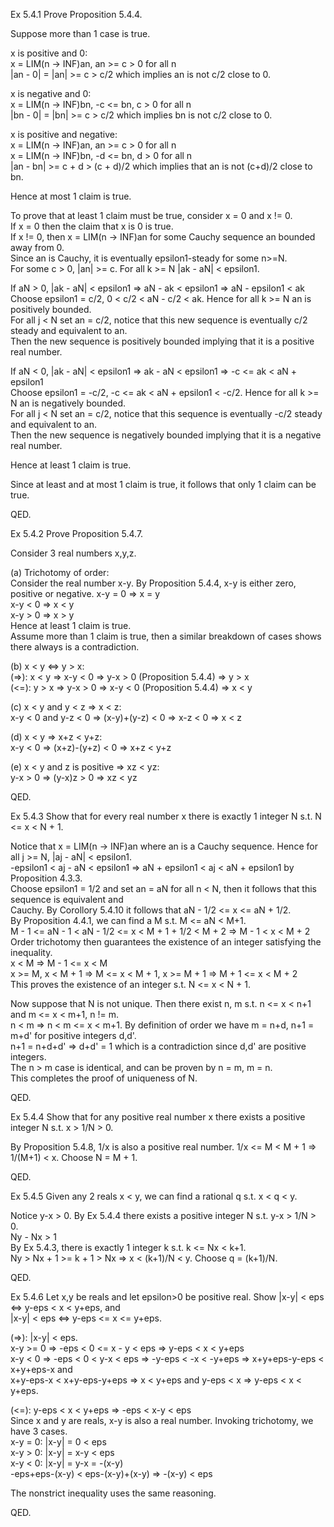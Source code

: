 Ex 5.4.1 Prove Proposition 5.4.4.            

Suppose more than 1 case is true.             
        
x is positive and 0:          
x = LIM(n -> INF)an, an >= c > 0 for all n         
|an - 0| = |an| >= c > c/2 which implies an is not c/2 close to 0.            

x is negative and 0:          
x = LIM(n -> INF)bn, -c <= bn, c > 0 for all n            
|bn - 0| = |bn| >= c > c/2 which implies bn is not c/2 close to 0.          

x is positive and negative:           
x = LIM(n -> INF)an, an >= c > 0 for all n         
x = LIM(n -> INF)bn, -d <= bn, d > 0 for all n            
|an - bn| >= c + d > (c + d)/2 which implies that an is not (c+d)/2 close to bn.             

Hence at most 1 claim is true.            

To prove that at least 1 claim must be true, consider x = 0 and x != 0.           
If x = 0 then the claim that x is 0 is true.          
If x != 0, then x = LIM(n -> INF)an for some Cauchy sequence an bounded away from 0.          
Since an is Cauchy, it is eventually epsilon1-steady for some n>=N.             
For some c > 0, |an| >= c. For all k >= N |ak - aN| < epsilon1.           

If aN > 0, |ak - aN| < epsilon1 => aN - ak < epsilon1 => aN - epsilon1 < ak             
Choose epsilon1 = c/2, 0 < c/2 < aN - c/2 < ak. Hence for all k >= N an is positively bounded.      
For all j < N set an = c/2, notice that this new sequence is eventually c/2 steady and equivalent to an.          
Then the new sequence is positively bounded implying that it is a positive real number.                                        

If aN < 0, |ak - aN| < epsilon1 => ak - aN < epsilon1 => -c <= ak < aN + epsilon1               
Choose epsilon1 = -c/2, -c <= ak < aN + epsilon1 < -c/2. Hence for all k >= N an is negatively bounded.           
For all j < N set an = c/2, notice that this sequence is eventually -c/2 steady and equivalent to an.       
Then the new sequence is negatively bounded implying that it is a negative real number.                                     

Hence at least 1 claim is true.           

Since at least and at most 1 claim is true, it follows that only 1 claim can be true.     

QED.                                       

Ex 5.4.2 Prove Proposition 5.4.7.               

Consider 3 real numbers x,y,z.              

(a) Trichotomy of order:          
Consider the real number x-y. By Proposition 5.4.4, x-y is either zero, positive or negative.
x-y = 0 => x = y              
x-y < 0 => x < y            
x-y > 0 => x > y              
Hence at least 1 claim is true.               
Assume more than 1 claim is true, then a similar breakdown of cases shows there always is a contradiction.          

(b) x < y <=> y > x:                                                                      
(=>): x < y => x-y < 0 => y-x > 0 (Proposition 5.4.4) => y > x           
(<=): y > x => y-x > 0 => x-y < 0 (Proposition 5.4.4) => x < y                  

(c) x < y and y < z => x < z:                 
x-y < 0 and y-z < 0 => (x-y)+(y-z) < 0 => x-z < 0 => x < z                  

(d) x < y => x+z < y+z:               
x-y < 0 => (x+z)-(y+z) < 0 => x+z < y+z                 

(e) x < y and z is positive => xz < yz:             
y-x > 0 => (y-x)z > 0 => xz < yz                

QED.              

Ex 5.4.3 Show that for every real number x there is exactly 1 integer N s.t. N <= x < N + 1.                    

Notice that x = LIM(n -> INF)an where an is a Cauchy sequence. Hence for all j >= N, |aj - aN| < epsilon1.              
-epsilon1 < aj - aN < epsilon1 => aN + epsilon1 < aj < aN + epsilon1 by Proposition 4.3.3.                                  
Choose epsilon1 = 1/2 and set an = aN for all n < N, then it follows that this sequence is equivalent and     
Cauchy. By Corollory 5.4.10 it follows that aN - 1/2 <= x <= aN + 1/2.                                           
By Proposition 4.4.1, we can find a M s.t. M <= aN < M+1.             
M - 1 <= aN - 1 < aN - 1/2 <= x < M + 1 + 1/2 < M + 2 => M - 1 < x < M + 2                
Order trichotomy then guarantees the existence of an integer satisfying the inequality.             
x < M => M - 1 <= x < M               
x >= M, x < M + 1 => M <= x < M + 1, x >= M + 1 => M + 1 <= x < M + 2                 
This proves the existence of an integer s.t. N <= x < N + 1.                

Now suppose that N is not unique. Then there exist n, m s.t. n <= x < n+1 and m <= x < m+1, n != m.               
n < m => n < m <= x < m+1. By definition of order we have m = n+d, n+1 = m+d' for positive integers d,d'.                 
n+1 = n+d+d' => d+d' = 1 which is a contradiction since d,d' are positive integers.                       
The n > m case is identical, and can be proven by n = m, m = n.                  
This completes the proof of uniqueness of N.                

QED.                                             

Ex 5.4.4 Show that for any positive real number x there exists a positive integer N s.t. x > 1/N > 0.         

By Proposition 5.4.8, 1/x is also a positive real number.
1/x <= M < M + 1 => 1/(M+1) < x. Choose N = M + 1.            

QED.              

Ex 5.4.5 Given any 2 reals x < y, we can find a rational q s.t. x < q < y.                                  

Notice y-x > 0. By Ex 5.4.4 there exists a positive integer N s.t. y-x > 1/N > 0.                   
Ny - Nx > 1             
By Ex 5.4.3, there is exactly 1 integer k s.t. k <= Nx < k+1.                 
Ny > Nx + 1 >= k + 1 > Nx => x < (k+1)/N < y. Choose q = (k+1)/N.             

QED.              

Ex 5.4.6 Let x,y be reals and let epsilon>0 be positive real. Show |x-y| < eps <=>  y-eps < x < y+eps, and            
|x-y| < eps <=> y-eps <= x <= y+eps.                            

(=>): |x-y| < eps.                  
x-y >= 0 => -eps < 0 <= x - y < eps => y-eps < x < y+eps              
x-y < 0 => -eps < 0 < y-x < eps => -y-eps < -x < -y+eps  => x+y+eps-y-eps < x+y+eps-x and                     
x+y-eps-x < x+y-eps-y+eps => x < y+eps and y-eps < x => y-eps < x < y+eps.              

(<=): y-eps < x < y+eps => -eps < x-y < eps               
Since x and y are reals, x-y is also a real number. Invoking trichotomy, we have 3 cases.                             
x-y = 0: |x-y| = 0 < eps                 
x-y > 0: |x-y| = x-y < eps                                      
x-y < 0: |x-y| = y-x = -(x-y)           
-eps+eps-(x-y) < eps-(x-y)+(x-y) => -(x-y) < eps                

The nonstrict inequality uses the same reasoning.           

QED.              
